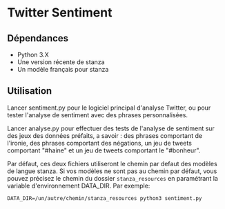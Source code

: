 # Twitter Sentiment
## Dépendances
- Python 3.X
- Une version récente de stanza
- Un modèle français pour stanza

## Utilisation
Lancer sentiment.py pour le logiciel principal d'analyse Twitter, ou pour tester l'analyse de sentiment avec des phrases personnalisées.

Lancer analyse.py pour effectuer des tests de l'analyse de sentiment sur des jeux des données préfaits, a savoir : des phrases comportant de l'ironie, des phrases comportant des négations, un jeu de tweets comportant "#haine" et un jeu de tweets comportant le "#bonheur".

Par défaut, ces deux fichiers utiliseront le chemin par defaut des modèles de langue stanza. Si vos modèles ne sont pas au chemin par défaut, vous pouvez précisez le chemin du dossier `stanza_resources` en paramétrant la variable d'environnement DATA_DIR.
Par exemple:

`DATA_DIR=/un/autre/chemin/stanza_resources python3 sentiment.py`